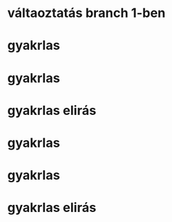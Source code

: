 # váltaoztatás branch 1-ben
# gyakrlas
# gyakrlas
# gyakrlas elirás
# gyakrlas
# gyakrlas
# gyakrlas elirás
